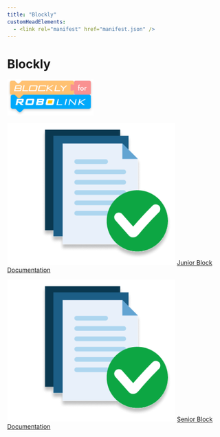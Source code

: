 ```yaml
---
title: "Blockly"
customHeadElements:
  - <link rel="manifest" href="manifest.json" />
---
```


<div className='docs_title'>
  <h1>Blockly</h1>
</div>

<div className='level2_main_image'>

  <img src="/img/CDE/Blockly-logo.png" width="200px"/>

</div>

<div className='column_3_images'>

<div className='level_image_column'>

  <!--[![What is Blockly?](/img/CDE/what-is-icon.png)](/docs/CoDroneEDU/Blockly/How-to-use-Blockly)
  [What is Blockly?](/docs/CoDroneEDU/Blockly/How-to-use-Blockly)-->

  <!--[![Offline App Documentation](/img/CDE/app-docu-icon.png)](/docs/CoDroneEDU/Blockly/Offline-App-Documentation)
  [Offline<br />App Documentation](/docs/CoDroneEDU/Blockly/Offline-App-Documentation)-->

  [![Junior Block Documentation](/img/CDE/doc-app.png)](/docs/CoDronePro_Lite/Blockly/Junior-Block-Documentation)
  [Junior Block<br />Documentation](/docs/CoDronePro_Lite/Blockly/Junior-Block-Documentation)

</div>

</div>

<div className='column_2_images'>

<div className='level_image_column'>

  [![Senior Block Documentation](/img/CDE/doc-app.png)](/docs/CoDronePro_Lite/Blockly/Senior-Block-Documentation)
  [Senior Block<br />Documentation](/docs/CoDronePro_Lite/Blockly/Senior-Block-Documentation) 

  <!--[![Blockly Changelog](/img/CDE/doc-app.png)](/docs/CoDroneEDU/Blockly/Blockly-Changelog)
  [Blockly Changelog](/docs/CoDroneEDU/Blockly/Blockly-Changelog)-->

</div>

<div id='blank'></div>

</div>